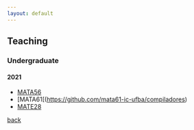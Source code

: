 ```yaml
---
layout: default
---
```

## Teaching

### Undergraduate

#### 2021

+ [MATA56](https://github.com/mata56-ic-ufba/paradigmas)
+ [MATA61[(https://github.com/mata61-ic-ufba/compiladores)
+ [MATE28](https://github.com/mate28-ic-ufba/turma-20212)


[back](./)
